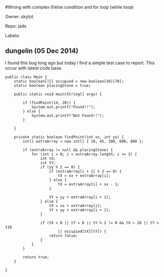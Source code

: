 #Wrong with complex if/else condition and for loop (while loop)

Owner: skylot

Repo: jadx

Labels: 

## dungelin (05 Dec 2014)

I found this bug long ago but today i find a simple test case to report.
This occur with latest code base.

```
public class Main {
    static boolean[][] occupied = new boolean[30][70];
    static boolean placingStone = true;

    public static void main(String[] args) {

        if (findPoint(14, 20)) {
            System.out.printf("Found!!");
        } else {
            System.out.printf("Not Found!!");
        }

    }

    private static boolean findPoint(int xx, int yy) {
        int[] extraArray = new int[] { 10, 45, 300, 600, 800 };

        if (extraArray != null && placingStone) {
            for (int i = 0; i < extraArray.length; i += 2) {
                int tX;
                int tY;
                if (yy % 2 == 0) {
                    if (extraArray[i + 1] % 2 == 0) {
                        tX = xx + extraArray[i];
                    } else {
                        tX = extraArray[i] + xx - 1;
                    }

                    tY = yy + extraArray[i + 1];
                } else {
                    tX = xx + extraArray[i];
                    tY = yy + extraArray[i + 1];
                }

                if (tX < 0 || tY < 0 || tY % 2 != 0 && tX > 28 || tY > 118
                        || occupied[tX][tY]) {
                    return false;
                }
            }
        }

        return true;
    }

}
```


